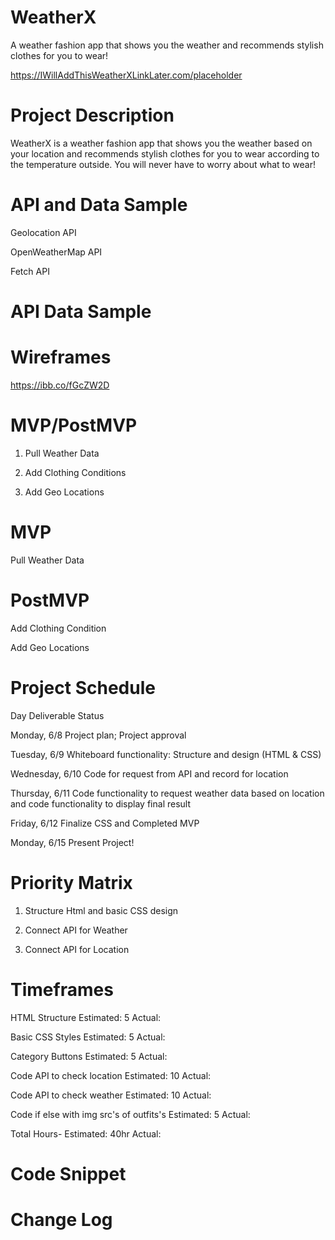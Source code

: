 # WeatherX
A weather fashion app that shows you the weather and recommends stylish clothes for you to wear!

https://IWillAddThisWeatherXLinkLater.com/placeholder

# Project Description
WeatherX is a weather fashion app that shows you the weather based on your location and recommends stylish clothes for you to wear according to the temperature outside. You will never have to worry about what to wear! 


# API and Data Sample
Geolocation API

OpenWeatherMap API

Fetch API

# API Data Sample




# Wireframes

https://ibb.co/fGcZW2D

# MVP/PostMVP 
1. Pull Weather Data

2. Add Clothing Conditions

3. Add Geo Locations

# MVP
Pull Weather Data


# PostMVP
Add Clothing Condition

Add Geo Locations


# Project Schedule
Day	Deliverable	Status


Monday, 6/8	Project plan; Project approval	


Tuesday, 6/9	Whiteboard functionality: Structure and design (HTML & CSS)	


Wednesday, 6/10	Code for request from API and record for location	


Thursday, 6/11	Code functionality to request weather data based on location and code functionality to display final result	


Friday, 6/12	 Finalize CSS and Completed MVP	


Monday, 6/15	Present	Project!


# Priority Matrix

1. Structure Html and basic CSS design


2. Connect API for Weather


3. Connect API for Location


# Timeframes

HTML Structure	Estimated: 5       Actual:

Basic CSS Styles Estimated:  5      Actual:

Category Buttons	Estimated:  5      Actual:

Code API to check location	Estimated: 10       Actual:

Code API to check weather Estimated:  10      Actual:

Code if else with img src's of outfits's  Estimated: 5       Actual:


Total Hours- 	Estimated: 40hr       Actual:

# Code Snippet


# Change Log

